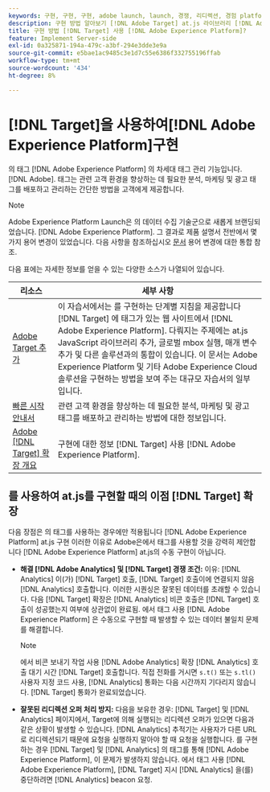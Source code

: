```yaml
---
keywords: 구현, 구현, 구현, adobe launch, launch, 경쟁, 리디렉션, 경험 platform launch, platform launch, 태그, adobe platform, 구현2
description: 구현 방법 알아보기 [!DNL Adobe Target] at.js 라이브러리 [!DNL Adobe Experience Platform]를 사용하는 것이 좋습니다. Target 구현 방법.
title: 구현 방법 [!DNL Target] 사용 [!DNL Adobe Experience Platform]?
feature: Implement Server-side
exl-id: 0a325871-194a-479c-a3bf-294e3dde3e9a
source-git-commit: e5bae1ac9485c3e1d7c55e6386f332755196ffab
workflow-type: tm+mt
source-wordcount: '434'
ht-degree: 8%

---
```


# [!DNL Target]을 사용하여[!DNL Adobe Experience Platform]구현 

의 태그 [!DNL Adobe Experience Platform] 의 차세대 태그 관리 기능입니다. [!DNL Adobe]. 태그는 관련 고객 환경을 향상하는 데 필요한 분석, 마케팅 및 광고 태그를 배포하고 관리하는 간단한 방법을 고객에게 제공합니다.

>[!NOTE]
>
>Adobe Experience Platform Launch은 의 데이터 수집 기술군으로 새롭게 브랜딩되었습니다. [!DNL Adobe Experience Platform]. 그 결과로 제품 설명서 전반에서 몇 가지 용어 변경이 있었습니다. 다음 사항을 참조하십시오 [문서](https://experienceleague.adobe.com/docs/experience-platform/tags/term-updates.html?) 용어 변경에 대한 통합 참조.

다음 표에는 자세한 정보를 얻을 수 있는 다양한 소스가 나열되어 있습니다.

| 리소스 | 세부 사항 |
|--- |--- |
| [Adobe Target 추가](https://experienceleague.adobe.com/docs/launch-learn/implementing-in-websites-with-launch/implement-solutions/target.html#implement-solutions) | 이 자습서에서는 를 구현하는 단계별 지침을 제공합니다 [!DNL Target] 에 태그가 있는 웹 사이트에서 [!DNL Adobe Experience Platform]. 다뤄지는 주제에는 at.js JavaScript 라이브러리 추가, 글로벌 mbox 실행, 매개 변수 추가 및 다른 솔루션과의 통합이 있습니다. 이 문서는 Adobe Experience Platform 및 기타 Adobe Experience Cloud 솔루션을 구현하는 방법을 보여 주는 대규모 자습서의 일부입니다. |
| [빠른 시작 안내서](https://experienceleague.adobe.com/docs/experience-platform/tags/get-started/quick-start.html) | 관련 고객 환경을 향상하는 데 필요한 분석, 마케팅 및 광고 태그를 배포하고 관리하는 방법에 대한 정보입니다. |
| [Adobe [!DNL Target] 확장 개요](https://experienceleague.adobe.com/docs/experience-platform/tags/extensions/adobe/target/overview.html) | 구현에 대한 정보 [!DNL Target] 사용 [!DNL Adobe Experience Platform]. |

## 를 사용하여 at.js를 구현할 때의 이점 [!DNL Target] 확장

다음 장점은 의 태그를 사용하는 경우에만 적용됩니다 [!DNL Adobe Experience Platform] at.js 구현 이러한 이유로 Adobe은에서 태그를 사용할 것을 강력히 제안합니다 [!DNL Adobe Experience Platform] at.js의 수동 구현이 아닙니다.

* **해결 [!DNL Adobe Analytics] 및 [!DNL Target] 경쟁 조건:** 이유: [!DNL Analytics] 이(가) [!DNL Target] 호출, [!DNL Target] 호출이에 연결되지 않음 [!DNL Analytics] 호출합니다. 이러한 시퀀싱은 잘못된 데이터를 초래할 수 있습니다. 다음 [!DNL Target] 확장은 [!DNL Analytics] 비콘 호출은 [!DNL Target] 호출이 성공했는지 여부에 상관없이 완료됨. 에서 태그 사용 [!DNL Adobe Experience Platform] 은 수동으로 구현할 때 발생할 수 있는 데이터 불일치 문제를 해결합니다.

  >[!NOTE]
  >
  >에서 비콘 보내기 작업 사용 [!DNL Adobe Analytics] 확장 [!DNL Analytics] 호출 대기 시간 [!DNL Target] 호출합니다. 직접 전화를 거시면 `s.t()` 또는 `s.tl()` 사용자 지정 코드 사용, [!DNL Analytics] 통화는 다음 시간까지 기다리지 않습니다. [!DNL Target] 통화가 완료되었습니다.

* **잘못된 리디렉션 오퍼 처리 방지:** 다음을 보유한 경우: [!DNL Target] 및 [!DNL Analytics] 페이지에서, Target에 의해 실행되는 리디렉션 오퍼가 있으면 다음과 같은 상황이 발생할 수 있습니다. [!DNL Analytics] 추적기는 사용자가 다른 URL로 리디렉션되기 때문에 요청을 실행하지 말아야 할 때 요청을 실행합니다. 를 구현하는 경우 [!DNL Target] 및 [!DNL Analytics] 의 태그를 통해 [!DNL Adobe Experience Platform], 이 문제가 발생하지 않습니다. 에서 태그 사용 [!DNL Adobe Experience Platform], [!DNL Target] 지시 [!DNL Analytics] 을(를) 중단하려면 [!DNL Analytics] beacon 요청.
